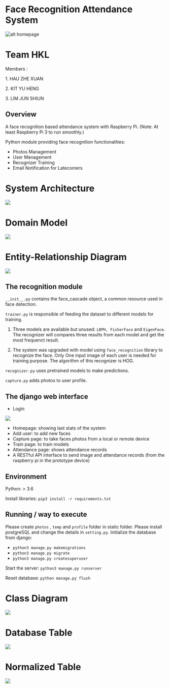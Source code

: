 # Face Recognition Attendance System

![alt homepage](https://github.com/YuHengKit/FaceRecognitionSystem/blob/master/homepage.PNG?raw=true)

<h1>Team HKL</h1>
<p>Members : </p>
<p>1. HAU ZHE XUAN</p>
<p>2. KIT YU HENG</p>
<p>3. LIM JUN SHIUN</p>

## Overview

A face recognition based attendance system with Raspberry Pi. (Note: At least Raspberry Pi 3 to run smoothly.)

Python module providing face recognition functionalities:
  - Photos Management
  - User Management
  - Recognizer Training
  - Email Notification for Latecomers
  
  
<h1>System Architecture</h1>
<img src="https://user-images.githubusercontent.com/11400016/70865130-c93c1400-1f94-11ea-8d47-598a18b3ced9.PNG" />

<h1>Domain Model</h1>
<img src="https://user-images.githubusercontent.com/11400016/67187139-2778ca80-f41c-11e9-9e0d-8ac02b5dc316.png" />

<h1>Entity-Relationship Diagram</h1>
<img src="https://user-images.githubusercontent.com/11400016/67187172-3b243100-f41c-11e9-8e39-abd7306cb451.png" />


## The recognition module
```__init__.py``` contains the face_cascade object, a common resource used in face detection.

```trainer.py``` is responsible of feeding the dataset to different models for training.

1. Three models are available but unused: ```LBPH, FisherFace``` and ```EigenFace```. The recognizer will compares three results from each model and get the most frequenct result.

2. The system was upgraded with model using ```face_recognition``` library to recognize the face. Only One input image of each user is needed for training purpose. The algorithm of this recognizer is HOG.

```recognizer.py``` uses pretrained models to make predictions.

```capture.py``` adds photos to user profile.


## The django web interface
- Login
<img src="https://user-images.githubusercontent.com/55488934/70975527-14653c80-20e5-11ea-9ded-c7b46c9c59bc.jpg"/>

- Homepage: showing last stats of the system
- Add user: to add new faces
- Capture page: to take faces photos from a local or remote device
- Train page: to train models
- Attendance page: shows attendance records
- A RESTful API interface to send image and attendance records (from the raspberry pi in the prototype device)


## Environment
Python: > 3.6

Install libraries: ```pip3 install -r requirements.txt```


## Running / way to execute
Please create ```photos``` , ```temp``` and ```profile``` folder in static folder.
Please install postgreSQL and change the details in ```setting.py```.
Initialize the database from django:
- ```python3 manage.py makemigrations```
- ```python3 manage.py migrate```
- ```python3 manage.py createsuperuser```

Start the server:
```python3 manage.py runserver```

Reset database:
```python manage.py flush```

<h1>Class Diagram</h1>
<img src="https://user-images.githubusercontent.com/11400016/69170362-eec03400-0b34-11ea-9c4d-0a9aa00d3b3b.png" />

<h1>Database Table</h1>
<img src="https://user-images.githubusercontent.com/11400016/70039481-04cdfa00-15f5-11ea-9fbb-ff192d5572bd.png" />

<h1>Normalized Table</h1>
<img src="https://user-images.githubusercontent.com/11400016/70039442-ecf67600-15f4-11ea-8384-3534617b4e74.PNG" />

